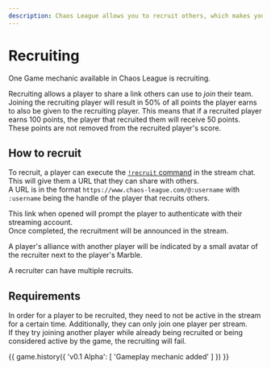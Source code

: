 ```yaml
---
description: Chaos League allows you to recruit others, which makes you earn points through their wins.
---
```


# Recruiting

One Game mechanic available in Chaos League is recruiting.

Recruiting allows a player to share a link others can use to *join* their team. Joining the recruiting player will result in 50% of all points the player earns to also be given to the recruiting player. This means that if a recruited player earns 100 points, the player that recruited them will receive 50 points.  
These points are not removed from the recruited player's score.

## How to recruit

To recruit, a player can execute the [`!recruit` command](../chat-commands/twitch.md#recruit) in the stream chat. This will give them a URL that they can share with others.  
A URL is in the format `https://www.chaos-league.com/@:username` with `:username` being the handle of the player that recruits others.

This link when opened will prompt the player to authenticate with their streaming account.  
Once completed, the recruitment will be announced in the stream.

A player's alliance with another player will be indicated by a small avatar of the recruiter next to the player's Marble.

A recruiter can have multiple recruits.

## Requirements

In order for a player to be recruited, they need to not be active in the stream for a certain time. Additionally, they can only join one player per stream.  
If they try joining another player while already being recruited or being considered active by the game, the recruiting will fail.

{{ game.history({
    'v0.1 Alpha': [
        'Gameplay mechanic added'
    ]
}) }}